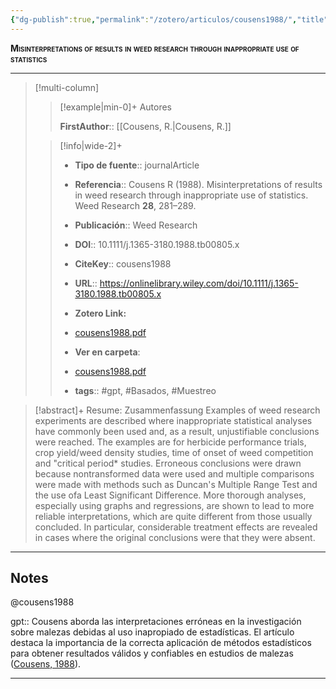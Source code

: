 ```yaml
---
{"dg-publish":true,"permalink":"/zotero/articulos/cousens1988/","title":"Misinterpretations of results in weed research through inappropriate use of statistics","tags":["#zotero"]}
---
```



<span style="font-variant:small-caps; font-weight: bold;">Misinterpretations of results in weed research through inappropriate use of statistics</span>

---


> [!multi-column]
>
>> [!example|min-0]+ Autores
>> 
>> **FirstAuthor**:: [[Cousens, R.\|Cousens, R.]]  
 >
>
>> [!info|wide-2]+
>>
>> - **Tipo de fuente**:: journalArticle
>> - **Referencia**:: Cousens R (1988). Misinterpretations of results in weed research through inappropriate use of statistics. Weed Research **28**, 281–289.
>> - **Publicación**:: Weed Research
>> - **DOI**:: 10.1111/j.1365-3180.1988.tb00805.x
>> - **CiteKey**:: cousens1988
>> - **URL**:: https://onlinelibrary.wiley.com/doi/10.1111/j.1365-3180.1988.tb00805.x
>> - **Zotero Link:** 
>> - [cousens1988.pdf](zotero://select/library/items/QFWNDRK2)
>>
>> - **Ver en carpeta**: 
>> - [cousens1988.pdf](file://J:\OneDrive\Articulos\cousens1988.pdf)
>> - **tags**:: #gpt, #Basados, #Muestreo



> [!abstract]+ 
>Resume: Zusammenfassung Examples of weed research experiments are described where inappropriate statistical analyses have commonly been used and, as a result, unjustifiable conclusions were reached. The examples are for herbicide performance trials, crop yield/weed density studies, time of onset of weed competition and "critical period* studies. Erroneous conclusions were drawn because nontransformed data were used and multiple comparisons were made with methods such as Duncan's Multiple Range Test and the use ofa Least Significant Difference. More thorough analyses, especially using graphs and regressions, are shown to lead to more reliable interpretations, which are quite different from those usually concluded. In particular, considerable treatment effects are revealed in cases where the original conclusions were that they were absent.


--- 

## Notes

@cousens1988

gpt:: Cousens aborda las interpretaciones erróneas en la investigación sobre malezas debidas al uso inapropiado de estadísticas. El artículo destaca la importancia de la correcta aplicación de métodos estadísticos para obtener resultados válidos y confiables en estudios de malezas ([Cousens, 1988](zotero://select/library/items/W9EDCHFV)).






---







